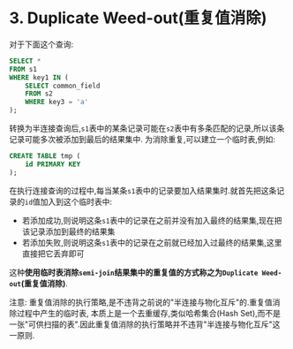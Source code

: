 # 3. Duplicate Weed-out(重复值消除)

对于下面这个查询:

```sql
SELECT *
FROM s1
WHERE key1 IN (
    SELECT common_field
    FROM s2
    WHERE key3 = 'a'
);
```

转换为半连接查询后,`s1`表中的某条记录可能在`s2`表中有多条匹配的记录,所以该条记录可能多次被添加到最后的结果集中.
为消除重复,可以建立一个临时表,例如:

```sql
CREATE TABLE tmp (
    id PRIMARY KEY
);
```

在执行连接查询的过程中,每当某条`s1`表中的记录要加入结果集时.就首先把这条记录的`id`值加入到这个临时表中:

- 若添加成功,则说明这条`s1`表中的记录在之前并没有加入最终的结果集,现在把该记录添加到最终的结果集
- 若添加失败,则说明这条`s1`表中的记录在之前就已经加入过最终的结果集,这里直接把它丢弃即可

这种**使用临时表消除`semi-join`结果集中的重复值的方式称之为`Duplicate Weed-out`(重复值消除)**.

注意: 重复值消除的执行策略,是不违背之前说的"半连接与物化互斥"的.重复值消除过程中产生的临时表,
本质上是一个去重缓存,类似哈希集合(Hash Set),而不是一张"可供扫描的表".因此重复值消除的执行策略并不违背"半连接与物化互斥"这一原则.
